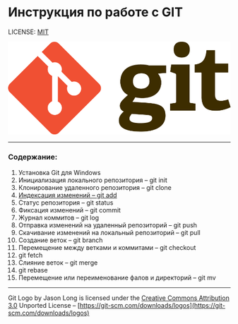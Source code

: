 # Инструкция по работе с GIT

LICENSE: [MIT](./license.md)

![git-logo](./assets/Git-Logo.png)

---

### Содержание:
1. Установка Git для Windows
2. Инициализация локального репозитория – git init
3. Клонирование удаленного репозитория – git clone
4. [Индексация изменений – git add](./add.md)
5. Статус репозитория – git status
6. Фиксация изменений – git commit
7. Журнал коммитов – git log
8. Отправка изменений на удаленный репозиторий – git push
9. Скачивание изменений на локальный репозиторий – git pull
10. Создание веток – git branch 
11. Перемещение между ветками и коммитами – git checkout
12. git fetch
13. Слияние веток – git merge
14. git rebase
15. Перемещение или переименование фалов и директорий – git mv


---

Git Logo by Jason Long is licensed under the [Creative Commons Attribution 3.0](https://creativecommons.org/licenses/by/3.0/) Unported License – [https://git-scm.com/downloads/logos](https://git-scm.com/downloads/logos)
